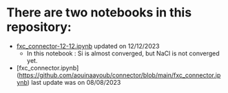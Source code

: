 # There are two notebooks in this repository: 
- [fxc_connector-12-12.ipynb](https://github.com/aouinaayoub/connector/blob/main/fxc_connector-12-12.ipynb) updated on 12/12/2023
  - In this notebook : Si is almost converged, but NaCl is not converged yet.  
- [fxc_connector.ipynb] (https://github.com/aouinaayoub/connector/blob/main/fxc_connector.ipynb) last update was on 08/08/2023
